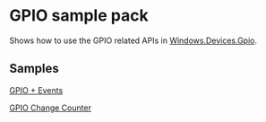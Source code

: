 # GPIO sample pack

Shows how to use the GPIO related APIs in [Windows.Devices.Gpio](http://docs.nanoframework.net/api/Windows.Devices.Gpio.html).

## Samples

[GPIO + Events](Gpio%2BEvents/)

[GPIO Change Counter](GpioChangeCounter/)
